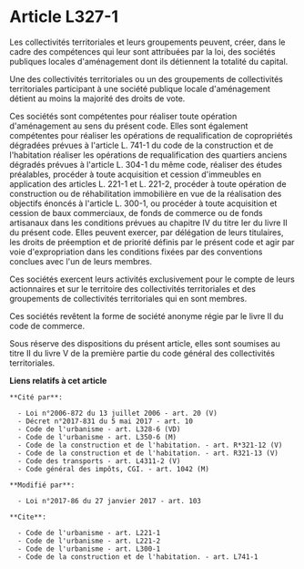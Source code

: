 # Article L327-1

Les collectivités territoriales et leurs groupements peuvent, créer, dans le cadre des compétences qui leur sont attribuées
par la loi, des sociétés publiques locales d'aménagement dont ils détiennent la totalité du capital.

Une des collectivités territoriales ou un des groupements de collectivités territoriales participant à une société publique
locale d'aménagement détient au moins la majorité des droits de vote. 

Ces sociétés sont compétentes pour réaliser toute opération d'aménagement au sens du présent code. Elles sont également
compétentes pour réaliser les opérations de requalification de copropriétés dégradées prévues à l'article L. 741-1 du code de
la construction et de l'habitation réaliser les opérations de requalification des quartiers anciens dégradés prévues à
l'article L. 304-1 du même code, réaliser des études préalables, procéder à toute acquisition et cession d'immeubles en
application des articles L. 221-1 et L. 221-2, procéder à toute opération de construction ou de réhabilitation immobilière en
vue de la réalisation des objectifs énoncés à l'article L. 300-1, ou procéder à toute acquisition et cession de baux
commerciaux, de fonds de commerce ou de fonds artisanaux dans les conditions prévues au chapitre IV du titre Ier du livre II
du présent code. Elles peuvent exercer, par délégation de leurs titulaires, les droits de préemption et de priorité définis
par le présent code et agir par voie d'expropriation dans les conditions fixées par des conventions conclues avec l'un de
leurs membres. 

Ces sociétés exercent leurs activités exclusivement pour le compte de leurs actionnaires et sur le territoire des
collectivités territoriales et des groupements de collectivités territoriales qui en sont membres. 

Ces sociétés revêtent la forme de société anonyme régie par le livre II du code de commerce. 

Sous réserve des dispositions du présent article, elles sont soumises au titre II du livre V de la première partie du code
général des collectivités territoriales.

**Liens relatifs à cet article**

	**Cité par**:

	  - Loi n°2006-872 du 13 juillet 2006 - art. 20 (V)
	  - Décret n°2017-831 du 5 mai 2017 - art. 10
	  - Code de l'urbanisme - art. L328-6 (VD)
	  - Code de l'urbanisme - art. L350-6 (M)
	  - Code de la construction et de l'habitation. - art. R*321-12 (V)
	  - Code de la construction et de l'habitation. - art. R321-13 (V)
	  - Code des transports - art. L4311-2 (V)
	  - Code général des impôts, CGI. - art. 1042 (M)

	**Modifié par**:

	  - Loi n°2017-86 du 27 janvier 2017 - art. 103

	**Cite**:

	  - Code de l'urbanisme - art. L221-1
	  - Code de l'urbanisme - art. L221-2
	  - Code de l'urbanisme - art. L300-1
	  - Code de la construction et de l'habitation. - art. L741-1
